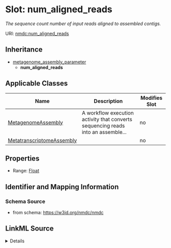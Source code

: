 # Slot: num_aligned_reads


_The sequence count number of input reads aligned to assembled contigs._



URI: [nmdc:num_aligned_reads](https://w3id.org/nmdc/num_aligned_reads)




## Inheritance

* [metagenome_assembly_parameter](metagenome_assembly_parameter.md)
    * **num_aligned_reads**





## Applicable Classes

| Name | Description | Modifies Slot |
| --- | --- | --- |
[MetagenomeAssembly](MetagenomeAssembly.md) | A workflow execution activity that converts sequencing reads into an assemble... |  no  |
[MetatranscriptomeAssembly](MetatranscriptomeAssembly.md) |  |  no  |







## Properties

* Range: [Float](Float.md)





## Identifier and Mapping Information







### Schema Source


* from schema: https://w3id.org/nmdc/nmdc




## LinkML Source

<details>
```yaml
name: num_aligned_reads
description: The sequence count number of input reads aligned to assembled contigs.
from_schema: https://w3id.org/nmdc/nmdc
rank: 1000
is_a: metagenome_assembly_parameter
alias: num_aligned_reads
domain_of:
- MetagenomeAssembly
- MetatranscriptomeAssembly
range: float

```
</details>